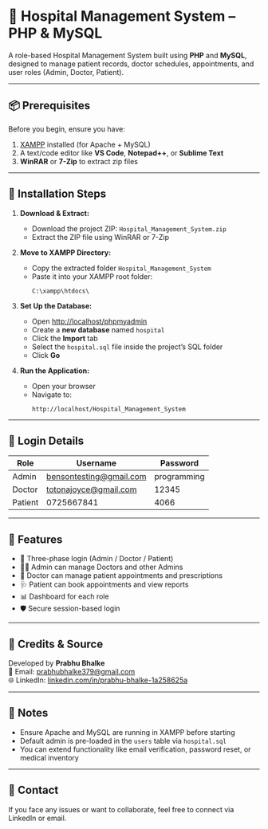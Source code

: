 # 🏥 Hospital Management System – PHP & MySQL

A role-based Hospital Management System built using **PHP** and **MySQL**, designed to manage patient records, doctor schedules, appointments, and user roles (Admin, Doctor, Patient).

---

## 📦 Prerequisites

Before you begin, ensure you have:

1. [XAMPP](https://www.apachefriends.org/index.html) installed (for Apache + MySQL)
2. A text/code editor like **VS Code**, **Notepad++**, or **Sublime Text**
3. **WinRAR** or **7-Zip** to extract zip files

---

## 📁 Installation Steps

1. **Download & Extract:**
   - Download the project ZIP: `Hospital_Management_System.zip`
   - Extract the ZIP file using WinRAR or 7-Zip

2. **Move to XAMPP Directory:**
   - Copy the extracted folder `Hospital_Management_System`
   - Paste it into your XAMPP root folder:
     ```
     C:\xampp\htdocs\
     ```

3. **Set Up the Database:**
   - Open [http://localhost/phpmyadmin](http://localhost/phpmyadmin)
   - Create a **new database** named `hospital`
   - Click the **Import** tab
   - Select the `hospital.sql` file inside the project’s SQL folder
   - Click **Go**

4. **Run the Application:**
   - Open your browser
   - Navigate to:  
     ```
     http://localhost/Hospital_Management_System
     ```

---

## 🔐 Login Details

| Role     | Username                  | Password     |
|----------|---------------------------|--------------|
| Admin    | bensontesting@gmail.com   | programming  |
| Doctor   | totonajoyce@gmail.com     | 12345        |
| Patient  | 0725667841                | 4066         |

---

## 🧠 Features

- 🔐 Three-phase login (Admin / Doctor / Patient)
- 👨‍⚕️ Admin can manage Doctors and other Admins
- 📅 Doctor can manage patient appointments and prescriptions
- 🩺 Patient can book appointments and view reports
- 📊 Dashboard for each role
- 🛡️ Secure session-based login

---

## 🙌 Credits & Source

Developed by **Prabhu Bhalke**  
📧 Email: prabhubhalke379@gmail.com  
🌐 LinkedIn: [linkedin.com/in/prabhu-bhalke-1a258625a](https://www.linkedin.com/in/prabhu-bhalke-1a258625a/)

---

## 📌 Notes

- Ensure Apache and MySQL are running in XAMPP before starting
- Default admin is pre-loaded in the `users` table via `hospital.sql`
- You can extend functionality like email verification, password reset, or medical inventory

---

## 📧 Contact

If you face any issues or want to collaborate, feel free to connect via LinkedIn or email.
